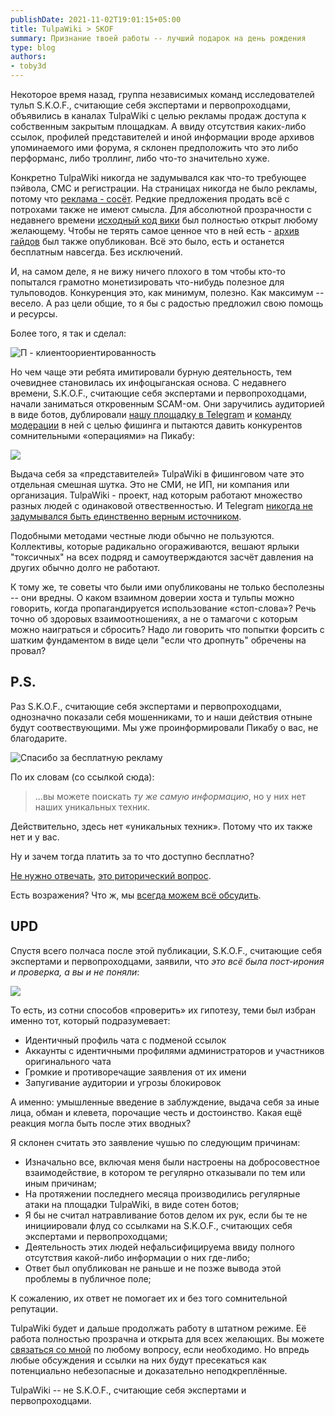 ```yaml
---
publishDate: 2021-11-02T19:01:15+05:00
title: TulpaWiki > SKOF
summary: Признание твоей работы -- лучший подарок на день рождения
type: blog
authors:
- toby3d
---
```

Некоторое время назад, группа независимых команд исследователей тульп S.K.O.F.,
считающие себя экспертами и первопроходцами, объявились в каналах TulpaWiki с
целью рекламы продаж доступа к собственным закрытым площадкам. А ввиду отсутствия
каких-либо ссылок, профилей представителей и иной информации вроде архивов
упоминаемого ими форума, я склонен предположить что это либо перформанс, либо
троллинг, либо что-то значительно хуже.

<!--more-->

Конкретно TulpaWiki никогда не задумывался как что-то требующее пэйвола, СМС и
регистрации. На страницах никогда не было рекламы, потому что [реклама - сосёт](https://toby3d.me/ru/ads/).
Редкие предложения продать всё с потрохами также не имеют смысла. Для абсолютной
прозрачности с недавнего времени [исходный код вики](https://gitlab.com/TulpaWiki/tulpawiki.gitlab.io)
был полностью открыт любому желающему. Чтобы не терять самое ценное что в ней
есть - [архив гайдов](https://gitlab.com/TulpaWiki/archive) был также опубликован.
Всё это было, есть и останется бесплатным навсегда. Без исключений.

И, на самом деле, я не вижу ничего плохого в том чтобы кто-то попытался грамотно
монетизировать что-нибудь полезное для тульповодов. Конкуренция это, как минимум,
полезно. Как максимум -- весело. А раз цели общие, то я бы с радостью предложил
свою помощь и ресурсы.

Более того, я так и сделал:

![](your-message-is-very-important-to-us.jpg "П - клиентоориентированность")

Но чем чаще эти ребята имитировали бурную деятельность, тем очевиднее становилась
их инфоцыганская основа. С недавнего времени, S.K.O.F., считающие себя экспертами
и первопроходцами, начали заниматься откровенным SCAM-ом. Они заручились
аудиторией в виде ботов, дублировали [нашу площадку в Telegram](https://t.me/TulpaWiki)
и [команду модерации](copycat.png) в ней с целью фишинга и пытаются давить
конкурентов сомнительными «операциями» на Пикабу:

![](foul-play.jpg)

Выдача себя за «представителей» TulpaWiki в фишинговом чате это отдельная смешная
шутка. Это не СМИ, не ИП, ни компания или организация. TulpaWiki - проект, над
которым работают множество разных людей с одинаковой отвественностью. И Telegram
[никогда не задумывался быть единственно верным источником](https://indieweb.org/silo).

Подобными методами честные люди обычно не пользуются. Коллективы, которые
радикально огораживаются, вешают ярлыки "токсичных" на всех подряд и
самоутверждаются засчёт давления на других обычно долго не работают.

К тому же, те советы что были ими опубликованы не только бесполезны -- они
вредны. О каком взаимном доверии хоста и тульпы можно говорить, когда
пропагандируется использование «стоп-слова»? Речь точно об здоровых
взаимоотношениях, а не о тамагочи с которым можно наиграться и сбросить? Надо ли
говорить что попытки форсить с шатким фундаментом в виде цели "если что дропнуть"
обречены на провал?

## P.S.

Раз S.K.O.F., считающие себя экспертами и первопроходцами, однозначно показали
себя мошенниками, то и наши действия отныне будут соотвествующими. Мы уже
проинформировали Пикабу о вас, не благодарите.

![](ads.png "Спасибо за бесплатную рекламу")

По их словам (со ссылкой сюда):

> ...вы можете поискать *ту же самую информацию*, но у них нет наших уникальных
> техник.

Действительно, здесь нет «уникальных техник». Потому что их также нет и у вас.

Ну и зачем тогда платить за то что доступно бесплатно?

[Не нужно отвечать](https://www.youtube.com/watch?v=Wx2kl_HgRPw),
[это риторический вопрос](https://www.youtube.com/watch?v=890NnPxJDFA).

Есть возражения? Что ж, мы [всегда можем всё обсудить](mailto:toby3d@tulpawiki.org).

## UPD

Спустя всего полчаса после этой публикации, S.K.O.F., считающие себя экспертами
и первопроходцами, заявили, что *это всё была пост-ирония и проверка, а вы и не
поняли*:

![](objection.png)

То есть, из сотни способов «проверить» их гипотезу, теми был избран именно тот,
который подразумевает:

* Идентичный профиль чата с подменой ссылок
* Аккаунты с идентичными профилями администраторов и участников оригинального
чата
* Громкие и противоречащие заявления от их имени
* Запугивание аудитории и угрозы блокировок

А именно: умышленные введение в заблуждение, выдача себя за иные лица, обман и
клевета, порочащие честь и достоинство. Какая ещё реакция могла быть после этих
вводных?

Я склонен считать это заявление чушью по следующим причинам:

* Изначально все, включая меня были настроены на добросовестное взаимодействие,
в котором те регулярно отказывали по тем или иным причинам;
* На протяжении последнего месяца производились регулярные атаки на площадки
TulpaWiki, в виде сотен ботов;
* Я бы не считал натравливание ботов делом их рук, если бы те не инициировали
флуд со ссылками на S.K.O.F., считающих себя экспертами и первопроходцами;
* Деятельность этих людей нефальсифицируема ввиду полного отсутствия какой-либо
информации о них где-либо;
* Ответ был опубликован не раньше и не позже вывода этой проблемы в публичное
поле;

К сожалению, их ответ не помогает их и без того сомнительной репутации.

TulpaWiki будет и дальше продолжать работу в штатном режиме. Её работа полностью
прозрачна и открыта для всех желающих. Вы можете [связаться со мной](https://toby3d.ru/)
по любому вопросу, если необходимо. Но впредь любые обсуждения и ссылки на них
будут пресекаться как потенциально небезопасные и доказательно неподкреплённые.

TulpaWiki -- не S.K.O.F., считающие себя экспертами и первопроходцами.
